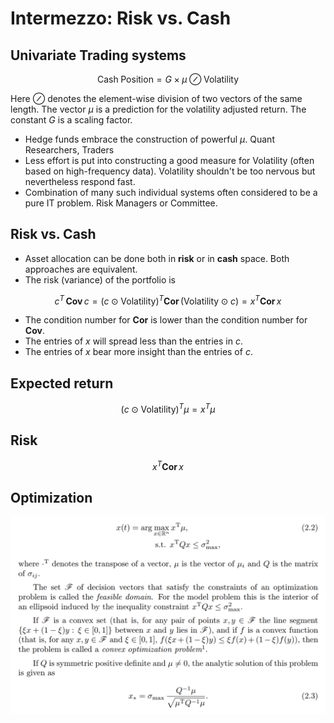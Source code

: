 # Intermezzo: Risk vs. Cash

## Univariate Trading systems

$$\mathrm{Cash\;Position} = G \times \mu \oslash \mathrm{Volatility}$$

Here $\oslash$ denotes the element-wise division of two vectors of the same length.
The vector $\mu$ is a prediction for the volatility adjusted return.
The constant $G$ is a scaling factor.

* Hedge funds embrace the construction of powerful $\mu$. Quant Researchers, Traders
* Less effort is put into constructing a good measure for Volatility
  (often based on high-frequency data). Volatility shouldn't be too nervous but
  nevertheless respond fast.
* Combination of many such individual systems often considered to be a pure IT
  problem. Risk Managers or Committee.

## Risk vs. Cash

* Asset allocation can be done both in **risk** or in **cash** space. Both approaches
  are equivalent.
* The risk (variance) of the portfolio is

$$
c^T\,\mathbf{Cov}\,c
= (c \odot \mathrm{Volatility})^T \mathbf{Cor}\,( \mathrm{Volatility} \odot c)
= x^T \mathbf{Cor}\,x
$$

* The condition number for $\mathbf{Cor}$ is lower than the condition number
  for $\mathbf{Cov}$.
* The entries of $x$ will spread less than the entries in $c$.
* The entries of $x$ bear more insight than the entries of $c$.

## Expected return

$$
(c \odot \mathrm{Volatility})^T \mu = x^T \mu
$$

## Risk

$$
x^T \mathbf{Cor}\,x
$$

## Optimization

![alt text](img/2223.png "Title")
